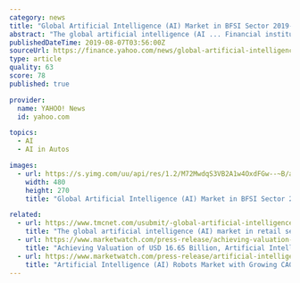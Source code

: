 ```yaml
---
category: news
title: "Global Artificial Intelligence (AI) Market in BFSI Sector 2019-2023 | 32% CAGR Projection Over the Next Five Years | Technavio"
abstract: "The global artificial intelligence (AI ... Financial institutions are increasingly focusing on developing more self-driving finance solutions owing to increased customer expectations for ..."
publishedDateTime: 2019-08-07T03:56:00Z
sourceUrl: https://finance.yahoo.com/news/global-artificial-intelligence-ai-market-143000306.html?soc_src=social-sh&soc_trk=tw
type: article
quality: 63
score: 78
published: true

provider:
  name: YAHOO! News
  id: yahoo.com

topics:
  - AI
  - AI in Autos

images:
  - url: https://s.yimg.com/uu/api/res/1.2/M72MwdqS3VB2A1w4OxdFGw--~B/aD0yNzA7dz00ODA7c209MTthcHBpZD15dGFjaHlvbg--/http://globalfinance.zenfs.com/en_us/Finance/BUSINESSWIRE/1affadb90fd425491d4da9a27cda9105
    width: 480
    height: 270
    title: "Global Artificial Intelligence (AI) Market in BFSI Sector 2019-2023 | 32% CAGR Projection Over the Next Five Years | Technavio"

related:
  - url: https://www.tmcnet.com/usubmit/-global-artificial-intelligence-ai-market-retail-sector-a-/2019/08/12/9000688.htm
    title: "The global artificial intelligence (AI) market in retail sector at a CAGR of over 35% during the forecast period"
  - url: https://www.marketwatch.com/press-release/achieving-valuation-of-usd-1665-billion-artificial-intelligence-ai-chipset-market-with-cagr-of-3103-during-forecast-period-2018-2023-2019-08-12
    title: "Achieving Valuation of USD 16.65 Billion, Artificial Intelligence (AI) Chipset Market with CAGR of 31.03% During Forecast Period 2018-2023"
  - url: https://www.marketwatch.com/press-release/artificial-intelligence-ai-robots-market-with-growing-cagr-in-forecast-period-2019-to-2026-2019-08-16
    title: "Artificial Intelligence (AI) Robots Market with Growing CAGR in Forecast Period 2019 to 2026"
---
```

